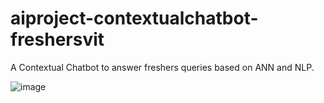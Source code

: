 # aiproject-contextualchatbot-freshersvit
A Contextual Chatbot to answer freshers queries based on ANN and NLP. 



![image](https://user-images.githubusercontent.com/40200132/168260994-d340edad-1076-4bac-abd3-3890b765acc2.png)
